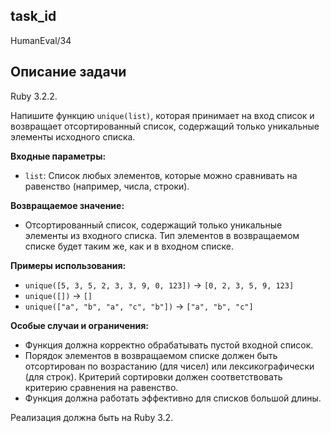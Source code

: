 ## task_id
HumanEval/34

## Описание задачи
Ruby 3.2.2.

Напишите функцию `unique(list)`, которая принимает на вход список и возвращает отсортированный список, содержащий только уникальные элементы исходного списка.

**Входные параметры:**

* `list`: Список любых элементов, которые можно сравнивать на равенство (например, числа, строки).

**Возвращаемое значение:**

* Отсортированный список, содержащий только уникальные элементы из входного списка.  Тип элементов в возвращаемом списке будет таким же, как и в входном списке.

**Примеры использования:**

* `unique([5, 3, 5, 2, 3, 3, 9, 0, 123])`  -> `[0, 2, 3, 5, 9, 123]`
* `unique([])` -> `[]`
* `unique(["a", "b", "a", "c", "b"])` -> `["a", "b", "c"]`


**Особые случаи и ограничения:**

* Функция должна корректно обрабатывать пустой входной список.
* Порядок элементов в возвращаемом списке должен быть отсортирован по возрастанию (для чисел) или лексикографически (для строк).  Критерий сортировки должен соответствовать критерию сравнения на равенство.
*  Функция должна работать эффективно для списков большой длины.


Реализация должна быть на Ruby 3.2.

